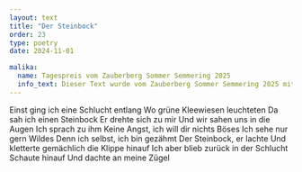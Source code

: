 ```yaml
---
layout: text
title: "Der Steinbock"
order: 23
type: poetry
date: 2024-11-01

malika:
  name: Tagespreis vom Zauberberg Sommer Semmering 2025
  info_text: Dieser Text wurde vom Zauberberg Sommer Semmering 2025 mit dem Tagespreis ausgezeichnet.
---
```


Einst ging ich eine Schlucht entlang
Wo grüne Kleewiesen leuchteten
Da sah ich einen Steinbock
Er drehte sich zu mir
Und wir sahen uns in die Augen
Ich sprach zu ihm
Keine Angst, ich will dir nichts Böses
Ich sehe nur gern Wildes
Denn ich selbst, ich bin gezähmt
Der Steinbock, er lachte
Und kletterte gemächlich die Klippe hinauf
Ich aber blieb zurück in der Schlucht
Schaute hinauf
Und dachte an meine Zügel